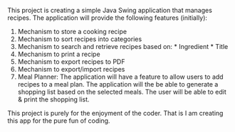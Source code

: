 This project is creating a simple Java Swing application that manages recipes. The application will provide the following features (initially):
  1. Mechanism to store a cooking recipe
  1. Mechanism to sort recipes into categories
  1. Mechanism to search and retrieve recipes based on:
    * Ingredient
    * Title
  1. Mechanism to print a recipe
  1. Mechanism to export recipes to PDF
  1. Mechanism to export/import recipes
  1. Meal Planner: The application will have a feature to allow users to add recipes to a meal plan. The application will the be able to generate a shopping list based on the selected meals. The user will be able to edit & print the shopping list.

This project is purely for the enjoyment of the coder. That is I am creating this app for the pure fun of coding.